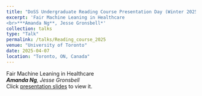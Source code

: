 ```yaml
---
title: "DoSS Undergraduate Reading Course Presentation Day (Winter 2025)"
excerpt: 'Fair Machine Leaning in Healthcare
<br>***Amanda Ng**, Jesse Gronsbell*'
collection: talks
type: "Talk"
permalink: /talks/Reading_course_2025
venue: "University of Toronto"
date: 2025-04-07
location: "Toronto, ON, Canada"
---
```


Fair Machine Leaning in Healthcare
<br>***Amanda Ng**, Jesse Gronsbell*
<br>Click [presentation slides](https://amanda-ng518.github.io/files/STA496.pdf) to view it.
